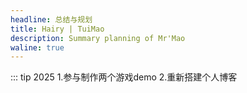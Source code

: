 ```yaml
---
headline: 总结与规划
title: Hairy | TuiMao
description: Summary planning of Mr'Mao
waline: true
---
```


::: tip 2025
1.参与制作两个游戏demo
2.重新搭建个人博客
